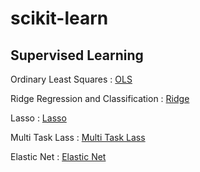 # scikit-learn

## Supervised Learning 

Ordinary Least Squares : [OLS][OLSLINK]

[OLSLINK]: https://github.com/ceo21ckim/scikit-learn/tree/main/1.%20Supervised%20learning/1.%20Ordinary%20Least%20Squares


Ridge Regression and Classification : [Ridge][ridgelink]

[ridgelink]: https://github.com/ceo21ckim/scikit-learn/tree/main/1.%20Supervised%20learning/2.%20Ridge%20regression%20and%20classification

Lasso : [Lasso][lassolink]

[lassolink]: https://github.com/ceo21ckim/scikit-learn/tree/main/1.%20Supervised%20learning/3.%20Lasso

Multi Task Lass : [Multi Task Lass][mtllink]

[mtllink]: https://github.com/ceo21ckim/scikit-learn/blob/main/1.%20Supervised%20learning/4.%20Multi-task%20Lasso/joint%20feature%20selection%20with%20multi-task%20Lasso.py

Elastic Net : [Elastic Net][enetlink]

[enetlink]: https://github.com/ceo21ckim/scikit-learn/blob/main/1.%20Supervised%20learning/5.%20Elastic%20Net/elastic%20net.py
